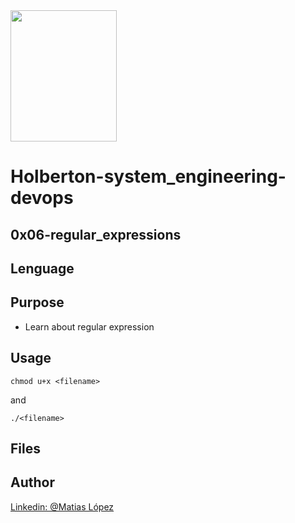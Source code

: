 <img src="https://blog.holbertonschool.com/wp-content/uploads/2020/04/unnamed-2.png" width="170" height="210">

# Holberton-system_engineering-devops

## 0x06-regular_expressions

## Lenguage


## Purpose

- Learn about regular expression

## Usage
```
chmod u+x <filename>
```
and
```
./<filename>
```
## Files


## Author
[Linkedin: @Matias López](https://uy.linkedin.com/in/matias-l%C3%B3pez-777796194?trk=people-guest_people_search-card)
